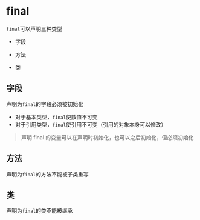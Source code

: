 # final

`final`可以声明三种类型

* 字段

* 方法
* 类

## 字段

声明为`final`的字段必须被初始化

* 对于基本类型，`final`使数值不可变
* 对于引用类型，`final`使引用不可变（引用的对象本身可以修改）

> 声明 final 的变量可以在声明时初始化，也可以之后初始化，但必须初始化

## 方法

声明为`final`的方法不能被子类重写

## 类

声明为`final`的类不能被继承